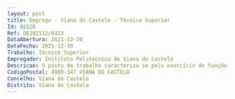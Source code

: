 ```yaml
--- 
layout: post
title: Emprego - Viana do Castelo - Técnico Superior
Id: 92526
Ref: OE202112/0323
DataAbertura: 2021-12-20
DataFecho: 2021-12-30
Trabalho: Técnico Superior
Empregador: Instituto Politécnico de Viana do Castelo
Descricao: O posto de trabalho caracteriza se pelo exercício de funções de técnico superior, com o con teúdo funcional descrito no anexo referido no n.º 2 do artigo 88.º da LTFP grau de comple xidade 3, designadamente no exercício, com autonomia e responsabilidade, de métodos e processos de natureza administrativa e financeira com base em diretivas bem definidas e ins truções gerais de grau médio de complexidade, nas áreas de atuação comuns e instrumentais e nos domínios de atuação dos órgãos e serviços. O posto de trabalho pressupõe conhecimentos sólidos relativos ao conteúdo funcional do posto de trabalho a que se candidatam, nomeadamente, desenvolver funções consultivas, de estudo, planeamento, programação, avaliação e aplicação de métodos e processos de natu reza técnica que visam fundamentar e preparar a gestão do fornecimento de refeições nas cantinas e bares, e outros serviços alimentares  assegurar a qualidade alimentar dos alimen tos em todas as fases – receção, armazenamento, preparação, confeção e distribuição  su pervisionar todos os procedimentos de segurança alimentar, inerentes ao controlo de proces sos tecnológicos relacionados com a implementação de sistema de gestão de higiene e segu rança alimentar (HACCP)  promover a implementação de normas técnicas de segurança e higiene alimentar  realizar auditorias higio sanitárias aos serviços de alimentação dos esta belecimentos de gestão direta dos SAS IPVC  colaborar na elaboração das especificações técnicas necessárias à elaboração dos processos de concurso para aquisição de bens alimen tares e não alimentares e de serviços técnicos de apoio ao funcionamento dos estabelecimen tos  elaborar ementas, e respetivas fichas técnicas adequadas ao público alvo  planear, or ganizar, implementar e dinamizar programas de formação junto da equipa das cantinas e bares  promover periodicamente inquéritos sobre a qualidade dos serviços prestados  reco lher dados, analisar e elaborar planos e relatórios de atividade  elaborar propostas de me lhoria de procedimentos e estratégias de gestão, assim como elaborar e acompanhar planos de manutenção de equipamentos e sistemas  acompanhar o tratamento de suges tões reclamações e propor medidas corretivas quando necessário.
CodigoPostal: 4900-347 VIANA DO CASTELO
Concelho: Viana do Castelo
Distrito: Viana do Castelo
--- 
```

